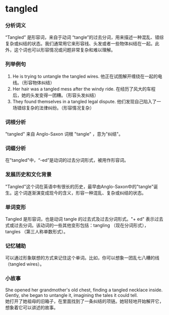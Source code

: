 # tangled

### 分析词义

  

“Tangled” 是形容词，来自于动词 “tangle”的过去分词，用来描述一种混乱、错综复杂或纠结的状态。我们通常用它来形容线、头发或者一些物体纠结在一起。此外，这个词也可以形容情况或问题非常复杂和难以理解。

  

### 列举例句

  

1.  He is trying to untangle the tangled wires. 他正在试图解开缠绕在一起的电线。（形容物体纠结）
2.  Her hair was a tangled mess after the windy ride. 在经历了风大的车程后，她的头发变得一团糟。（形容头发纠结）
3.  They found themselves in a tangled legal dispute. 他们发现自己陷入了一场错综复杂的法律纠纷。（形容情况复杂）

  

### 词根分析

  

"tangled" 来自 Anglo-Saxon 词根 "tangle" ，意为"纠结"。

  

### 词缀分析

  

在"tangled"中，“-ed”是动词的过去分词形式，被用作形容词。

  

### 发展历史和文化背景

  

"Tangled"这个词在英语中有很长的历史，最早由Anglo-Saxon中的"tangle"诞生。这个词逐渐演变成现今的含义，形容一种混乱、复杂或纠结的状态。

  

### 单词变形

  

Tangled 是形容词，也是动词 tangle 的过去式及过去分词形式。"+ ed" 表示过去式或过去分词。该动词的一些其他变形包括：tangling （现在分词形式），tangles （第三人称单数形式）。

  

### 记忆辅助

  

可以通过形象联想的方式来记住这个单词。比如，你可以想象一团乱七八糟的线（tangled wires）。

  

### 小故事

  

She opened her grandmother's old chest, finding a tangled necklace inside. Gently, she began to untangle it, imagining the tales it could tell.  
她打开了她祖母的旧箱子，在里面找到了一条纠结的项链。她轻轻地开始解开它，想象着它可以讲述的故事。
